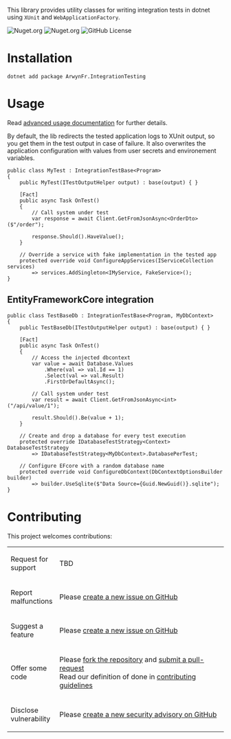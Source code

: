 This library provides utility classes for writing integration tests in
dotnet using `XUnit` and `WebApplicationFactory`.

![Nuget.org](https://img.shields.io/nuget/v/ArwynFr.IntegrationTesting?style=for-the-badge)
![Nuget.org](https://img.shields.io/nuget/dt/ArwynFr.IntegrationTesting?style=for-the-badge)
![GitHub
License](https://img.shields.io/github/license/ArwynFr/dotnet-integration-testing?style=for-the-badge)

# Installation

    dotnet add package ArwynFr.IntegrationTesting

# Usage

Read [advanced usage
documentation](https://github.com/ArwynFr/dotnet-integration-testing/blob/main/.github/USAGE.adoc)
for further details.

By default, the lib redirects the tested application logs to XUnit
output, so you get them in the test output in case of failure. It also
overwrites the application configuration with values from user secrets
and environement variables.

    public class MyTest : IntegrationTestBase<Program>
    {
        public MyTest(ITestOutputHelper output) : base(output) { }

        [Fact]
        public async Task OnTest()
        {
            // Call system under test
            var response = await Client.GetFromJsonAsync<OrderDto>($"/order");

            response.Should().HaveValue();
        }

        // Override a service with fake implementation in the tested app
        protected override void ConfigureAppServices(IServiceCollection services)
            => services.AddSingleton<IMyService, FakeService>();
    }

## EntityFrameworkCore integration

    public class TestBaseDb : IntegrationTestBase<Program, MyDbContext>
    {
        public TestBaseDb(ITestOutputHelper output) : base(output) { }

        [Fact]
        public async Task OnTest()
        {
            // Access the injected dbcontext
            var value = await Database.Values
                .Where(val => val.Id == 1)
                .Select(val => val.Result)
                .FirstOrDefaultAsync();

            // Call system under test
            var result = await Client.GetFromJsonAsync<int>("/api/value/1");

            result.Should().Be(value + 1);
        }

        // Create and drop a database for every test execution
        protected override IDatabaseTestStrategy<Context> DatabaseTestStrategy
            => IDatabaseTestStrategy<MyDbContext>.DatabasePerTest;

        // Configure EFcore with a random database name
        protected override void ConfigureDbContext(DbContextOptionsBuilder builder)
            => builder.UseSqlite($"Data Source={Guid.NewGuid()}.sqlite");
    }

# Contributing

This project welcomes contributions:

<table>
<colgroup>
<col style="width: 15%" />
<col style="width: 85%" />
</colgroup>
<tbody>
<tr class="odd">
<td><p>Request for support</p></td>
<td><p>TBD</p></td>
</tr>
<tr class="even">
<td><p>Report malfunctions</p></td>
<td><p>Please <a
href="https://github.com/ArwynFr/dotnet-integration-testing/issues/new/choose">create
a new issue on GitHub</a></p></td>
</tr>
<tr class="odd">
<td><p>Suggest a feature</p></td>
<td><p>Please <a
href="https://github.com/ArwynFr/dotnet-integration-testing/issues/new/choose">create
a new issue on GitHub</a></p></td>
</tr>
<tr class="even">
<td><p>Offer some code</p></td>
<td><p>Please <a
href="https://github.com/ArwynFr/dotnet-integration-testing/fork">fork
the repository</a> and <a
href="https://github.com/ArwynFr/dotnet-integration-testing/compare">submit
a pull-request</a><br />
Read our definition of done in <a
href="https://github.com/ArwynFr/dotnet-integration-testing/blob/main/.github/CONTRIBUTING.adoc">contributing
guidelines</a></p></td>
</tr>
<tr class="odd">
<td><p>Disclose vulnerability</p></td>
<td><p>Please <a
href="https://github.com/ArwynFr/dotnet-integration-testing/security/advisories">create
a new security advisory on GitHub</a></p></td>
</tr>
</tbody>
</table>
